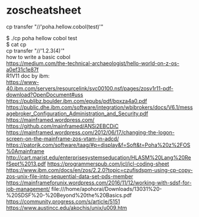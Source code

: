 # zoscheatsheet
cp transfer "//'poha.hellow.cobol(test)'" <br>

$ ./cp poha hellow cobol test<br>
$ cat cp<br>
cp transfer "//'$1.$2.$3($4)'"<br>
how to write a basic cobol<br>
https://medium.com/the-technical-archaeologist/hello-world-on-z-os-a0ef31c1e87f<br>
R1V11 doc by ibm:<br>
https://www-40.ibm.com/servers/resourcelink/svc00100.nsf/pages/zosv1r11-pdf-download?OpenDocument#uss
https://publibz.boulder.ibm.com/epubs/pdf/bpxza4a0.pdf
https://public.dhe.ibm.com/software/integration/wbibrokers/docs/V6.1/messagebroker_Configuration_Administration_and_Security.pdf
https://mainframed.wordpress.com/
https://github.com/mainframed/ANSi2EBCDiC
https://mainframed.wordpress.com/2012/06/17/changing-the-logon-screen-on-the-mainframe-zos-vtam-in-adcd/
https://patorjk.com/software/taag/#p=display&f=Soft&t=Poha%20z%2FOS%0Amainframe
http://cart.marist.edu/enterprisesystemseducation/HLASM%20Lang%20RefSept%2013.pdf
https://programmerspub.com/jcl/jcl-coding-sheet
https://www.ibm.com/docs/en/zos/2.2.0?topic=czufisdspm-using-cp-copy-zos-unix-file-into-sequential-data-set-pds-member
https://mainframeforunix.wordpress.com/2016/11/12/working-with-sdsf-for-job-management/
file:///home/apohorai/Downloads/13031%20-%20SDSF%20-%20Beyond%20the%20Basics.pdf
https://community.progress.com/s/article/5151
https://www.austincc.edu/akochis/unix/u009.htm
